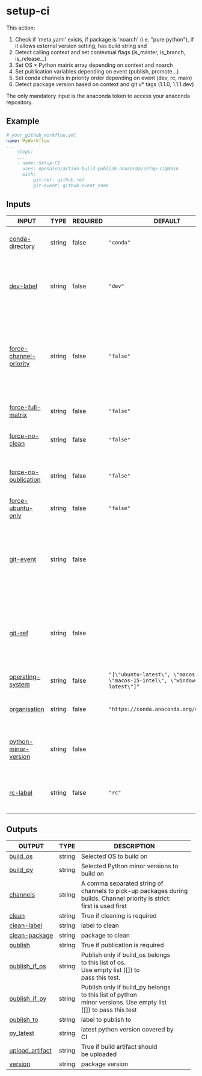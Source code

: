 # setup-ci

This action:
1. Check if 'meta.yaml' exists, if package is 'noarch' (i.e. "pure python"), if it allows external version setting, has build string and 
2. Detect calling context and set contextual flags (is_master, is_branch, is_release...)
3. Set OS × Python matrix array depending on context and noarch
4. Set publication variables depending on event (publish, promote...)
5. Set conda channels in priority order depending on event (dev, rc, main)
6. Detect package version based on context and git v* tags (1.1.0, 1.1.1.dev)

The only mandatory input is the anaconda token to access your anaconda repository.

## Example

```yaml
# your_github_workflow.yml
name: MyWorkflow
...
    steps:
    ...
    - name: Setup-CI
      uses: openalea/action-build-publish-anaconda/setup-ci@main
      with:
          git-ref: github.ref
          git-event: github.event_name
```

## Inputs

<!-- AUTO-DOC-INPUT:START - Do not remove or modify this section -->

|                                               INPUT                                                |  TYPE  | REQUIRED |                                   DEFAULT                                   |                                                                                     DESCRIPTION                                                                                      |
|----------------------------------------------------------------------------------------------------|--------|----------|-----------------------------------------------------------------------------|--------------------------------------------------------------------------------------------------------------------------------------------------------------------------------------|
|           <a name="input_conda-directory"></a>[conda-directory](#input_conda-directory)            | string |  false   |                                  `"conda"`                                  |                                                           Directory containing the conda recipe. <br>Default is "conda".                                                             |
|                    <a name="input_dev-label"></a>[dev-label](#input_dev-label)                     | string |  false   |                                   `"dev"`                                   |                                            The label used for publishing <br>development versions (latest version of master/main branch)                                             |
| <a name="input_force-channel-priority"></a>[force-channel-priority](#input_force-channel-priority) | string |  false   |                                  `"false"`                                  | Force channels priority used for <br>build (coma separated format), regardless of context. <br>If false (default), priority list <br>is computed by action depending <br>on context  |
|        <a name="input_force-full-matrix"></a>[force-full-matrix](#input_force-full-matrix)         | string |  false   |                                  `"false"`                                  |                                                                       Force build on full os <br>x py matrix.                                                                        |
|             <a name="input_force-no-clean"></a>[force-no-clean](#input_force-no-clean)             | string |  false   |                                  `"false"`                                  |                                                           Prevent cleaning (forbid action to clean anything on anaconda)                                                             |
|    <a name="input_force-no-publication"></a>[force-no-publication](#input_force-no-publication)    | string |  false   |                                  `"false"`                                  |                                                         Prevent publication (forbid action to publish anything on anaconda)                                                          |
|        <a name="input_force-ubuntu-only"></a>[force-ubuntu-only](#input_force-ubuntu-only)         | string |  false   |                                  `"false"`                                  |                                                                              Force build on ubuntu only                                                                              |
|                    <a name="input_git-event"></a>[git-event](#input_git-event)                     | string |  false   |                                                                             |                The name of the event <br>that triggered the workflow (eg push, pull-request...).In <br>the context of calling workflow, <br>github.event_name value                  |
|                       <a name="input_git-ref"></a>[git-ref](#input_git-ref)                        | string |  false   |                                                                             |                        The Git reference that triggered <br>the workflow (eg refs/heads/main). In the <br>context of calling workflow, github.ref <br>value                          |
|          <a name="input_operating-system"></a>[operating-system](#input_operating-system)          | string |  false   | `"[\"ubuntu-latest\", \"macos-latest\", \"macos-15-intel\", \"windows-latest\"]"` |                                                                            List of OS covered by <br>CI.                                                                             |
|                <a name="input_organisation"></a>[organisation](#input_organisation)                | string |  false   |                  `"https://conda.anaconda.org/openalea3"`                   |                                                              Channel of the organisation hosting <br>the publications                                                                |
|    <a name="input_python-minor-version"></a>[python-minor-version](#input_python-minor-version)    | string |  false   |                                                                             |                                          List of python minor versions <br>covered by CI. Leave empty <br>to auto-fetch from conda-forge.                                            |
|                      <a name="input_rc-label"></a>[rc-label](#input_rc-label)                      | string |  false   |                                   `"rc"`                                    |                                                    The label used for publishing <br>release candidates versions (latest v* tag)                                                     |

<!-- AUTO-DOC-INPUT:END -->

## Outputs

<!-- AUTO-DOC-OUTPUT:START - Do not remove or modify this section -->

|                                     OUTPUT                                      |  TYPE  |                                                             DESCRIPTION                                                              |
|---------------------------------------------------------------------------------|--------|--------------------------------------------------------------------------------------------------------------------------------------|
|           <a name="output_build_os"></a>[build_os](#output_build_os)            | string |                                                       Selected OS to build on                                                        |
|           <a name="output_build_py"></a>[build_py](#output_build_py)            | string |                                           Selected Python minor versions to <br>build on                                             |
|           <a name="output_channels"></a>[channels](#output_channels)            | string | A comma separated string of <br>channels to pick-up packages during <br>builds. Channel priority is strict: <br>first is used first  |
|                <a name="output_clean"></a>[clean](#output_clean)                | string |                                                     True if cleaning is required                                                     |
|       <a name="output_clean-label"></a>[clean-label](#output_clean-label)       | string |                                                            label to clean                                                            |
|    <a name="output_clean-package"></a>[clean-package](#output_clean-package)    | string |                                                           package to clean                                                           |
|             <a name="output_publish"></a>[publish](#output_publish)             | string |                                                   True if publication is required                                                    |
|    <a name="output_publish_if_os"></a>[publish_if_os](#output_publish_if_os)    | string |               Publish only if build_os belongs <br>to this list of os. <br>Use empty list ([]) to <br>pass this test.                |
|    <a name="output_publish_if_py"></a>[publish_if_py](#output_publish_if_py)    | string |      Publish only if build_py belongs <br>to this list of python <br>minor versions. Use empty list <br>([]) to pass this test       |
|        <a name="output_publish_to"></a>[publish_to](#output_publish_to)         | string |                                                         label to publish to                                                          |
|          <a name="output_py_latest"></a>[py_latest](#output_py_latest)          | string |                                               latest python version covered by <br>CI                                                |
| <a name="output_upload_artifact"></a>[upload_artifact](#output_upload_artifact) | string |                                            True if build artifact should <br>be uploaded                                             |
|             <a name="output_version"></a>[version](#output_version)             | string |                                                           package version                                                            |

<!-- AUTO-DOC-OUTPUT:END -->